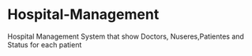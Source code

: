 # Hospital-Management

Hospital Management System that show Doctors,
Nuseres,Patientes and Status for each patient
